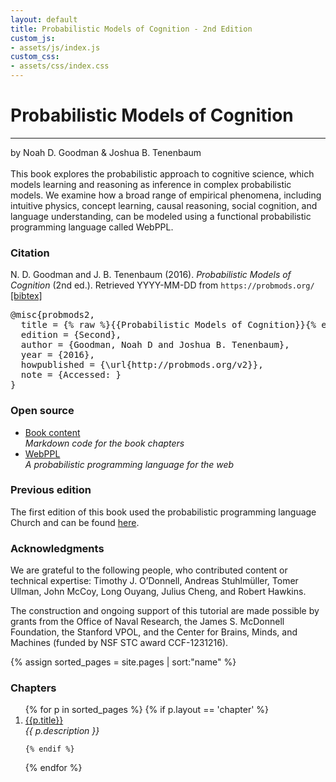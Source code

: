 ```yaml
---
layout: default
title: Probabilistic Models of Cognition - 2nd Edition
custom_js:
- assets/js/index.js
custom_css:
- assets/css/index.css
---
```


<div id="header">
  <h1 id='title'>Probabilistic Models of Cognition</h1>
  <hr class='edition' />
  <span class="authors">by Noah D. Goodman <span class='ampersand'>&amp;</span> Joshua B. Tenenbaum</span>
</div>

<br />
This book explores the probabilistic approach to cognitive science, which models learning and reasoning as inference in complex probabilistic models.
We examine how a broad range of empirical phenomena, including intuitive physics, concept learning, causal reasoning, social cognition, and language understanding, can be modeled using a functional probabilistic programming language called WebPPL.

<div id='left'>

<h3>Citation</h3>
N. D. Goodman and J. B. Tenenbaum (2016). <i>Probabilistic Models of Cognition</i> (2nd ed.). Retrieved <span class="date">YYYY-MM-DD</span> from <code>https://probmods.org/</code><br /><a id="toggle-bibtex" href="#">[bibtex]</a>

<pre id="bibtex">
@misc{probmods2,
  title = {% raw %}{{Probabilistic Models of Cognition}}{% endraw %},
  edition = {Second},
  author = {Goodman, Noah D and Joshua B. Tenenbaum},
  year = {2016},
  howpublished = {\url{http://probmods.org/v2}},
  note = {Accessed: <span class="date"></span>}
}
</pre>

<h3>Open source</h3>

<ul>
<li><a href='https://github.com/probmods/probmods2'>Book content</a><br />
<em>Markdown code for the book chapters</em></li>

<li><a href='http://webppl.org'>WebPPL</a><br />
    <em>A probabilistic programming language for the web</em></li>
</ul>

<h3>Previous edition</h3>

The first edition of this book used the probabilistic programming language Church and can be found <a href="http://v1.probmods.org">here</a>.

<h3>Acknowledgments</h3>

<p>We are grateful to the following people, who contributed content or technical expertise: Timothy J. O’Donnell, Andreas Stuhlm&uuml;ller, Tomer Ullman, John McCoy, Long Ouyang, Julius Cheng, and Robert Hawkins.</p>

<p>The construction and ongoing support of this tutorial are made possible by grants from the Office of Naval Research, the James S. McDonnell Foundation, the Stanford VPOL, and the Center for Brains, Minds, and Machines (funded by NSF STC award CCF-1231216).</p>
</div>

{% assign sorted_pages = site.pages | sort:"name" %}

<div id="right">

<h3>Chapters</h3>

<ol>
{% for p in sorted_pages %}
    {% if p.layout == 'chapter' %}
    <li><a href="{{ site.baseurl }}{{ p.url }}">{{p.title}}</a><br />
    <em>{{ p.description }}</em>
    </li>

    {% endif %}
{% endfor %}
</ol>


</div>
